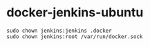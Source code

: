 # docker-jenkins-ubuntu

```
sudo chown jenkins:jenkins .docker
sudo chown jenkins:root /var/run/docker.sock
```
